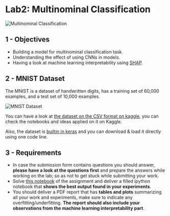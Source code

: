 # Lab2: Multinominal Classification

![Multinominal Classification](multinominal_classification.png)

## 1 - Objectives

* Building a model for multinominal classification task.
* Understanding the effect of using CNNs in models.
* Having a look at machine learning interpretability using [SHAP](https://shap.readthedocs.io/en/latest/overviews.html).

## 2 - MNIST Dataset

The MNIST is a dataset of handwritten digits, has a training set of 60,000 examples, and a test set of 10,000 examples.

![MNIST Dataset](MNIST.png)

You can have a look at [the dataset on the CSV format on kaggle](https://www.kaggle.com/oddrationale/mnist-in-csv), you can check the notebooks and ideas applied on it on Kaggle.

Also, the dataset is [builtin in keras](https://keras.io/api/datasets/mnist/) and you can download & load it directly using one code line.

## 3 - Requirements
* In case the submission form contains questions you should answer, **please have a look at the questions first** and prepare the answers while working on the lab; so as not to get stuck while submitting your work.
* Solve [this notebook](lab2.ipynb) of the assignment and deliver a filled ipython notebook that **shows the best output found in your experiments**.
* You should deliver a PDF report that has **tables and plots** summarizing all your work and experiments, make sure to indicate any overfitting/underfitting. **The report should also include your observations from the machine learning interpretability part**.
